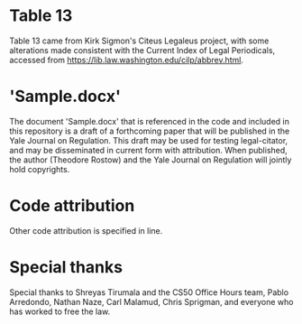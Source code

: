 # Table 13

Table 13 came from Kirk Sigmon's Citeus Legaleus project, with some alterations made consistent with the Current Index of Legal Periodicals, accessed from https://lib.law.washington.edu/cilp/abbrev.html.

# 'Sample.docx'
The document 'Sample.docx' that is referenced in the code and included in this repository is a draft of a forthcoming paper that will be published in the Yale Journal on Regulation.  This draft may be used for testing legal-citator, and may be disseminated in current form with attribution.  When published, the author (Theodore Rostow) and the Yale Journal on Regulation will jointly hold copyrights. 

# Code attribution

Other code attribution is specified in line.

# Special thanks

Special thanks to Shreyas Tirumala and the CS50 Office Hours team, Pablo Arredondo, Nathan Naze, Carl Malamud, Chris Sprigman, and everyone who has worked to free the law.
